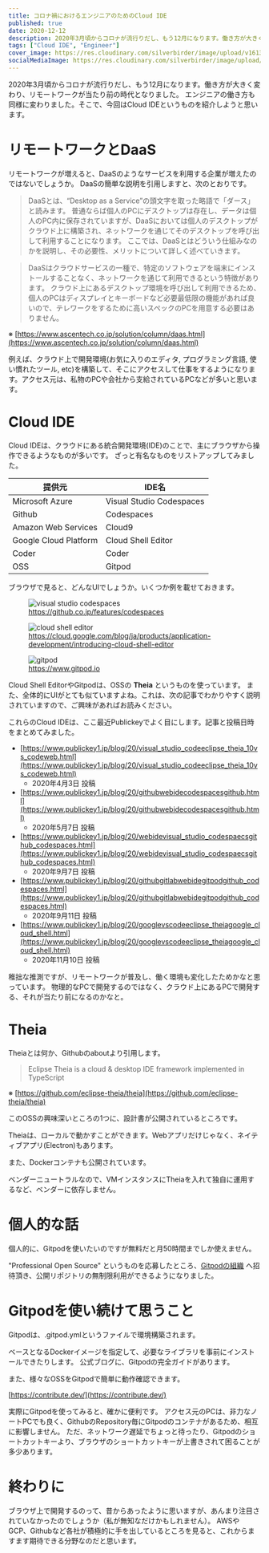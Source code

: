 ```yaml
---
title: コロナ禍におけるエンジニアのためのCloud IDE
published: true
date: 2020-12-12
description: 2020年3月頃からコロナが流行りだし、もう12月になります。働き方が大きく変わり、リモートワークが当たり前の時代となりました。エンジニアの働き方も同様に変わりました。そこで、今回はCloud IDEというものを紹介しようと思います。
tags: ["Cloud IDE", "Engineer"]
cover_image: https://res.cloudinary.com/silverbirder/image/upload/v1613138210/silver-birder.github.io/blog/20201211224606.png
socialMediaImage: https://res.cloudinary.com/silverbirder/image/upload/v1613138210/silver-birder.github.io/blog/20201211224606.png
---
```


2020年3月頃からコロナが流行りだし、もう12月になります。働き方が大きく変わり、リモートワークが当たり前の時代となりました。
エンジニアの働き方も同様に変わりました。そこで、今回はCloud IDEというものを紹介しようと思います。

<!--  TODO: TOC -->

# リモートワークとDaaS

リモートワークが増えると、DaaSのようなサービスを利用する企業が増えたのではないでしょうか。
DaaSの簡単な説明を引用しますと、次のとおりです。

> DaaSとは、“Desktop as a Service”の頭文字を取った略語で「ダース」と読みます。
普通ならば個人のPCにデスクトップは存在し、データは個人のPC内に保存されていますが、DaaSにおいては個人のデスクトップがクラウド上に構築され、ネットワークを通じてそのデスクトップを呼び出して利用することになります。
ここでは、DaaSとはどういう仕組みなのかを説明し、その必要性、メリットについて詳しく述べていきます。

> DaaSはクラウドサービスの一種で、特定のソフトウェアを端末にインストールすることなく、ネットワークを通じて利用できるという特徴があります。
クラウド上にあるデスクトップ環境を呼び出して利用できるため、個人のPCはディスプレイとキーボードなど必要最低限の機能があれば良いので、テレワークをするために高いスペックのPCを用意する必要はありません。

※ [https://www.ascentech.co.jp/solution/column/daas.html](https://www.ascentech.co.jp/solution/column/daas.html)


例えば、クラウド上で開発環境(お気に入りのエディタ, プログラミング言語, 使い慣れたツール, etc)を構築して、そこにアクセスして仕事をするようになります。アクセス元は、私物のPCや会社から支給されているPCなどが多いと思います。

# Cloud IDE

Cloud IDEは、クラウドにある統合開発環境(IDE)のことで、主にブラウザから操作できるようなものが多いです。
ざっと有名なものをリストアップしてみました。

|提供元|IDE名|
|--|--|
|Microsoft Azure|Visual Studio Codespaces|
|Github|Codespaces|
|Amazon Web Services|Cloud9|
|Google Cloud Platform|Cloud Shell Editor|
|Coder|Coder|
|OSS|Gitpod|

ブラウザで見ると、どんなUIでしょうか。いくつか例を載せておきます。

<figure title="github-codespaces">
<img alt="visual studio codespaces" src="https://visualstudio.microsoft.com/wp-content/uploads/2020/09/codespaces-vs.png">
<figcaption><a href="https://github.co.jp/features/codespaces">https://github.co.jp/features/codespaces</a></figcaption>
</figure>

<figure title="cloud-shell-editor">
<img alt="cloud shell editor" src="https://storage.googleapis.com/gweb-cloudblog-publish/images/Cloud_shell_editor.max-2000x2000.jpg">
<figcaption><a href="https://cloud.google.com/blog/ja/products/application-development/introducing-cloud-shell-editor">https://cloud.google.com/blog/ja/products/application-development/introducing-cloud-shell-editor</a></figcaption>
</figure>

<figure title="gitpod">
<img alt="gitpod" src="https://www.gitpod.io/images/gitpod-editor.jpg">
<figcaption><a href="https://www.gitpod.io">https://www.gitpod.io</a></figcaption>
</figure>

Cloud Shell EditorやGitpodは、OSSの **Theia** というものを使っています。
また、全体的にUIがとても似ていますよね。これは、次の記事でわかりやすく説明されていますので、ご興味があればお読みください。

<iframely-embed url="https://qiita.com/monamour555/items/f93287c273a388261968"></iframely-embed>

これらのCloud IDEは、ここ最近Publickeyでよく目にします。記事と投稿日時をまとめてみました。

* [https://www.publickey1.jp/blog/20/visual_studio_codeeclipse_theia_10vs_codeweb.html](https://www.publickey1.jp/blog/20/visual_studio_codeeclipse_theia_10vs_codeweb.html)
  * 2020年4月3日 投稿
* [https://www.publickey1.jp/blog/20/githubwebidecodespacesgithub.html](https://www.publickey1.jp/blog/20/githubwebidecodespacesgithub.html)
  * 2020年5月7日 投稿
* [https://www.publickey1.jp/blog/20/webidevisual_studio_codespaecsgithub_codespaces.html](https://www.publickey1.jp/blog/20/webidevisual_studio_codespaecsgithub_codespaces.html)
  * 2020年9月7日 投稿
* [https://www.publickey1.jp/blog/20/githubgitlabwebidegitpodgithub_codespaces.html](https://www.publickey1.jp/blog/20/githubgitlabwebidegitpodgithub_codespaces.html)
  * 2020年9月11日 投稿
* [https://www.publickey1.jp/blog/20/googlevscodeeclipse_theiagoogle_cloud_shell.html](https://www.publickey1.jp/blog/20/googlevscodeeclipse_theiagoogle_cloud_shell.html)
  * 2020年11月10日 投稿

稚拙な推測ですが、リモートワークが普及し、働く環境も変化したためかなと思っています。
物理的なPCで開発するのではなく、クラウド上にあるPCで開発する、それが当たり前になるのかなと。

# Theia

Theiaとは何か、Githubのaboutより引用します。

> Eclipse Theia is a cloud & desktop IDE framework implemented in TypeScript

※ [https://github.com/eclipse-theia/theia](https://github.com/eclipse-theia/theia)

このOSSの興味深いところの1つに、設計書が公開されているところです。

<iframely-embed url="https://docs.google.com/document/d/1aodR1LJEF_zu7xBis2MjpHRyv7JKJzW7EWI9XRYCt48"></iframely-embed>

Theiaは、ローカルで動かすことができます。Webアプリだけじゃなく、ネイティブアプリ(Electron)もあります。

<iframely-embed url="https://github.com/eclipse-theia/theia/blob/master/doc/Developing.md#quick-start"></iframely-embed>

また、Dockerコンテナも公開されています。

<iframely-embed url="https://github.com/theia-ide/theia-apps"></iframely-embed>

ベンダーニュートラルなので、VMインスタンスにTheiaを入れて独自に運用するなど、ベンダーに依存しません。

# 個人的な話

個人的に、Gitpodを使いたいのですが無料だと月50時間までしか使えません。

<iframely-embed url="https://www.gitpod.io/pricing/"></iframely-embed>

"Professional Open Source" というものを応募したところ、[Gitpodの組織](https://github.com/gitpod-io) へ招待頂き、公開リポジトリの無制限利用ができるようになりました。

# Gitpodを使い続けて思うこと

Gitpodは、.gitpod.ymlというファイルで環境構築されます。

<iframely-embed url="https://www.gitpod.io/docs/configuration/"></iframely-embed>

ベースとなるDockerイメージを指定して、必要なライブラリを事前にインストールできたりします。
公式ブログに、Gitpodの完全ガイドがあります。

<iframely-embed url="https://www.gitpod.io/blog/gitpodify/"></iframely-embed>

また、様々なOSSをGitpodで簡単に動作確認できます。

[https://contribute.dev/](https://contribute.dev/)

実際にGitpodを使ってみると、確かに便利です。
アクセス元のPCは、非力なノートPCでも良く、GithubのRepository毎にGitpodのコンテナがあるため、相互に影響しません。
ただ、ネットワーク遅延でちょっと待ったり、Gitpodのショートカットキーより、ブラウザのショートカットキーが上書きされて困ることが多少あります。

# 終わりに
ブラウザ上で開発するのって、昔からあったように思いますが、あんまり注目されていなかったのでしょうか（私が無知なだけかもしれません）。
AWSやGCP、Githubなど各社が積極的に手を出しているところを見ると、これからますます期待できる分野なのだと思います。
